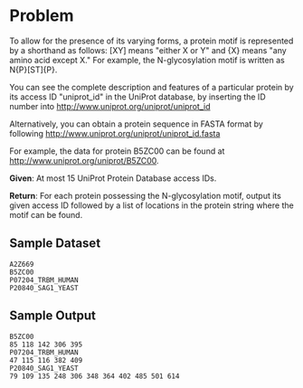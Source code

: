 # Problem

To allow for the presence of its varying forms, a protein motif is represented by a shorthand as follows: [XY] means "either X or Y" and {X} means "any amino acid except X." For example, the N-glycosylation motif is written as N{P}[ST]{P}.

You can see the complete description and features of a particular protein by its access ID "uniprot_id" in the UniProt database, by inserting the ID number into 
http://www.uniprot.org/uniprot/uniprot_id

Alternatively, you can obtain a protein sequence in FASTA format by following http://www.uniprot.org/uniprot/uniprot_id.fasta

For example, the data for protein B5ZC00 can be found at http://www.uniprot.org/uniprot/B5ZC00.

**Given**: At most 15 UniProt Protein Database access IDs.

**Return**: For each protein possessing the N-glycosylation motif, output its given access ID followed by a list of locations in the protein string where the motif can be found.

## Sample Dataset

```
A2Z669
B5ZC00
P07204_TRBM_HUMAN
P20840_SAG1_YEAST
```

## Sample Output

```
B5ZC00
85 118 142 306 395
P07204_TRBM_HUMAN
47 115 116 382 409
P20840_SAG1_YEAST
79 109 135 248 306 348 364 402 485 501 614
```
